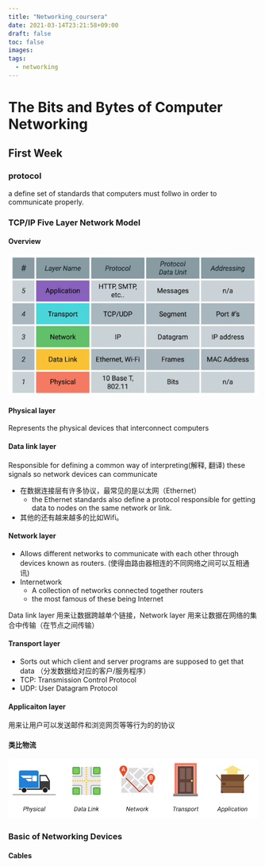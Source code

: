 ```yaml
---
title: "Networking_coursera"
date: 2021-03-14T23:21:58+09:00
draft: false
toc: false
images:
tags:
  - networking
---
```

# The Bits and Bytes of Computer Networking

## First Week

### protocol
a define set of standards that computers must follwo in order to communicate properly.

### TCP/IP Five Layer Network Model
#### Overview 
![five layers](https://github.com/ACGNM/pics/raw/master/networking/TCP:IP%20five%20layers.png)

#### Physical layer
Represents the physical devices that interconnect computers

#### Data link layer
Responsible for defining a common way of interpreting(解释, 翻译) these signals so network devices can communicate

- 在数据连接层有许多协议，最常见的是以太网（Ethernet）
	- the Ethernet standards also define a protocol responsible for getting data to nodes on the same network or link.
-  其他的还有越来越多的比如Wifi。

#### Network layer
- Allows different networks to communicate with each other through devices known as routers. (使得由路由器相连的不同网络之间可以互相通讯)
- Internetwork
	- A collection of networks connected together routers
	- the most famous of these being Internet

Data link layer 用来让数据跨越单个链接，Network layer 用来让数据在网络的集合中传输（在节点之间传输）

#### Transport layer
- Sorts out which client and server programs are supposed to get that data （分发数据给对应的客户/服务程序）
- TCP: Transmission Control Protocol
- UDP: User Datagram Protocol

#### Applicaiton layer
用来让用户可以发送邮件和浏览网页等等行为的的协议

#### 类比物流
![layers](https://github.com/ACGNM/pics/raw/master/networking/layers.png)

### Basic of Networking Devices

#### Cables
